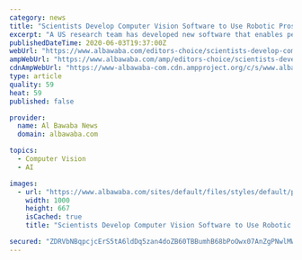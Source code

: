 ```yaml
---
category: news
title: "Scientists Develop Computer Vision Software to Use Robotic Prosthetics"
excerpt: "A US research team has developed new software that enables people using robotic prosthetics or exoskeletons to walk in a safer, more natural manner on d"
publishedDateTime: 2020-06-03T19:37:00Z
webUrl: "https://www.albawaba.com/editors-choice/scientists-develop-computer-vision-software-use-robotic-prosthetics-1360205"
ampWebUrl: "https://www.albawaba.com/amp/editors-choice/scientists-develop-computer-vision-software-use-robotic-prosthetics-1360205"
cdnAmpWebUrl: "https://www-albawaba-com.cdn.ampproject.org/c/s/www.albawaba.com/amp/editors-choice/scientists-develop-computer-vision-software-use-robotic-prosthetics-1360205"
type: article
quality: 59
heat: 59
published: false

provider:
  name: Al Bawaba News
  domain: albawaba.com

topics:
  - Computer Vision
  - AI

images:
  - url: "https://www.albawaba.com/sites/default/files/styles/default/public/2020-06/shutterstock_617148032.jpg?itok=8H0dyPez"
    width: 1000
    height: 667
    isCached: true
    title: "Scientists Develop Computer Vision Software to Use Robotic Prosthetics"

secured: "ZDRVbNBqpcjcErS5tA6ldDq5zan4doZB60TBBumhB68bPoOwx07AnZgPNwlMWg4KpxPAid1KHSvO3W0+wcnZ0FKThw3FF5B8rVT7OWAgHxsCzNKNu/VfNTrLzDUS6EGKTwez+QGl0mZYQVeigHJjNibQ+okwjosNbfIQQ9xsg+iKB6G+2RpWas1Aw9XlTI7neYCvGrUQ1Ij7NcCXMObxF8BmznsSX9q3jZoXou1rm3Y20LF6q5M1+hmxJ4JkDHzOG8ks+jO5oBppSyo0ol+L99sB7REuRy0Zz/j0RB/Tzswl7kG3/Va+FZD2RyJmKaZolJ68OhxKegGEvN3rG5qQZY4kWbTeMuHbxm4nPYa/B6NogwmpYUC/DNIoF6pQZIGILYMZiC2krhWNGzZ9fbAiD01TutIhCwl4VR91sZ0mLguuF6LO4XxNB88P29tIJH3b4AyJzkN5DrEmJcpUgLn6+3C++ccQ3rQixPwyp5wC/a4=;U72RicCPXI/AhGdEAGYk2Q=="
---
```


